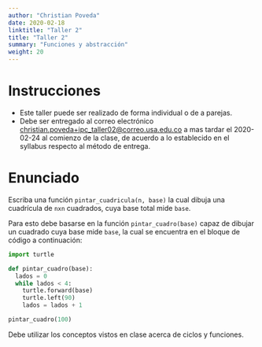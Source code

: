 ```yaml
---
author: "Christian Poveda"
date: 2020-02-18
linktitle: "Taller 2"
title: "Taller 2"
summary: "Funciones y abstracción"
weight: 20
---
```


# Instrucciones
- Este taller puede ser realizado de forma individual o de a parejas.
- Debe ser entregado al correo electrónico
  [christian.poveda+ipc_taller02@correo.usa.edu.co](mailto:christian.poveda+ipc_taller02@correo.usa.edu.co)
  a mas tardar el 2020-02-24 al comienzo de la clase, de acuerdo a lo
  establecido en el syllabus respecto al método de entrega.

# Enunciado

Escriba una función `pintar_cuadricula(n, base)` la cual dibuja una cuadrícula de `nxn` cuadrados, cuya base total mide `base`.

Para esto debe basarse en la función `pintar_cuadro(base)` capaz de dibujar un cuadrado cuya base mide `base`, la cual se encuentra en el bloque de código a continuación:

```python
import turtle

def pintar_cuadro(base):
  lados = 0
  while lados < 4:
    turtle.forward(base)
    turtle.left(90)
    lados = lados + 1

pintar_cuadro(100)
```

Debe utilizar los conceptos vistos en clase acerca de ciclos y funciones.
